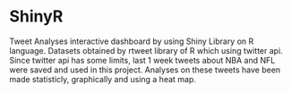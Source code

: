 # ShinyR
Tweet Analyses interactive dashboard by using Shiny Library on R language.
Datasets obtained by rtweet library of R which using twitter api. Since twitter api has some limits, last 1 week tweets about NBA and NFL were saved and used in this project.
Analyses on these tweets have been made statisticly, graphically and using a heat map.
